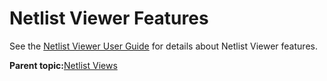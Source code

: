 # Netlist Viewer Features

See the [Netlist Viewer User Guide](http://coredocs.s3.amazonaws.com/Libero/2025_1/Tool/stdalone_nlv_ug.pdf) for details about Netlist Viewer features.

**Parent topic:**[Netlist Views](GUID-C610932F-80DB-4292-AFCF-47C4D7E7D1AD.md)

